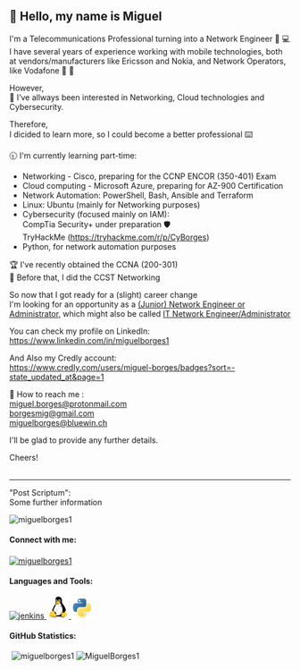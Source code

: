 <b><h2>👋  Hello, my name is Miguel</h2></b>

I'm a Telecommunications Professional turning into a Network Engineer 📱  💻 </br>
I have several years of experience working with mobile technologies, both at vendors/manufacturers like Ericsson and Nokia, and Network Operators, like Vodafone 📶 📡

However,</br>
👀  I’ve allways been interested in Networking, Cloud technologies and Cybersecurity.</br>

Therefore,</br>
I dicided to learn more, so I could become a better professional ⌨️

🕤 I'm currently learning part-time:</br>
+ Networking - Cisco, preparing for the CCNP ENCOR (350-401) Exam
+ Cloud computing - Microsoft Azure, preparing for AZ-900 Certification
+ Network Automation: PowerShell, Bash, Ansible and Terraform
+ Linux: Ubuntu (mainly for Networking purposes)
+ Cybersecurity (focused mainly on IAM):
  </br>CompTia Security+ under preparation 🛡️</br>
  TryHackMe (https://tryhackme.com/r/p/CyBorges) 
+ Python, for network automation purposes

🏆  I've recently obtained the CCNA (200-301)</br>
🥈  Before that, I did the CCST Networking

So now that I got ready for a (slight) career change </br>
I'm looking for an opportunity as a <ins> (Junior) Network Engineer or Administrator</ins>, 
which might also be called <ins>IT Network Engineer/Administrator</ins>

You can check my profile on LinkedIn:</br>
https://www.linkedin.com/in/miguelborges1

And Also my Credly account:</br>
https://www.credly.com/users/miguel-borges/badges?sort=-state_updated_at&page=1
<!--START_SECTION:badges-->
<!--END_SECTION:badges-->

<!--
<h4> My Credly badges </h4>
[![CCNA](https://images.credly.com/size/100x100/images/6dadb1cc-71e5-43a8-836f-e16ef33ff394)]([https://www.credly.com/badges/6dadb1cc-71e5-43a8-836f-e16ef33ff394](https://www.credly.com/badges/6dadb1cc-71e5-43a8-836f-e16ef33ff394) "CCNA")
END_SECTION:badges-->

<!-- 
Take a look at some of <b><h2>My Projects</h2></b>
-->
  
📧 How to reach me :</br>
miguel.borges@protonmail.com</br>
borgesmig@gmail.com</br>
miguelborges@bluewin.ch</br>

I'll be glad to provide any further details.

Cheers!</br></br>

---------------------------------------------------------------------------------
"Post Scriptum":</br>
Some further information</br>

<p align="left"> <img src="https://komarev.com/ghpvc/?username=miguelborges1&label=Profile%20views&color=0e75b6&style=flat" alt="miguelborges1" /> </p>

<h4 align="left">Connect with me:</h4>
<p align="left">
<a href="https://linkedin.com/in/miguelborges1" target="blank"><img align="center" src="https://raw.githubusercontent.com/rahuldkjain/github-profile-readme-generator/master/src/images/icons/Social/linked-in-alt.svg" alt="miguelborges1" height="30" width="40" /></a>
</p>

<h4 align="left">Languages and Tools:</h4>
<p align="left"> <a href="https://www.jenkins.io" target="_blank" rel="noreferrer"> <img src="https://www.vectorlogo.zone/logos/jenkins/jenkins-icon.svg" alt="jenkins" width="40" height="40"/> </a> <a href="https://www.linux.org/" target="_blank" rel="noreferrer"> <img src="https://raw.githubusercontent.com/devicons/devicon/master/icons/linux/linux-original.svg" alt="linux" width="40" height="40"/> </a> <a href="https://www.python.org" target="_blank" rel="noreferrer"> <img src="https://raw.githubusercontent.com/devicons/devicon/master/icons/python/python-original.svg" alt="python" width="40" height="40"/> </a> </p>

<h4 align="left">GitHub Statistics:</h4>
<p>&nbsp;<img align="centre" src="https://github-readme-stats.vercel.app/api?username=miguelborges1&show_icons=true&locale=en" alt="miguelborges1" />
<img align="centre" src="https://github-readme-streak-stats.herokuapp.com/?user=miguelborges1&" alt="MiguelBorges1" />

<!---
BorgesMig/BorgesMig is a ✨ special ✨ repository because its `README.md` (this file) appears on your GitHub profile.
You can click the Preview link to take a look at your changes.
--->
